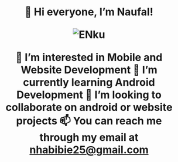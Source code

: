 <h1 align="center">👋 Hi everyone, I’m Naufal!
  

![ENku](https://user-images.githubusercontent.com/87630529/165984741-8a2488dd-94c5-468b-98a1-412c8d561449.gif)

👀 I’m interested in Mobile and Website Development
🌱 I’m currently learning Android Development
💞️ I’m looking to collaborate on android or website projects
📫 You can reach me through my email at nhabibie25@gmail.com

<!---
naufalrif/naufalrif is a ✨ special ✨ repository because its `README.md` (this file) appears on your GitHub profile.
You can click the Preview link to take a look at your changes.
--->

